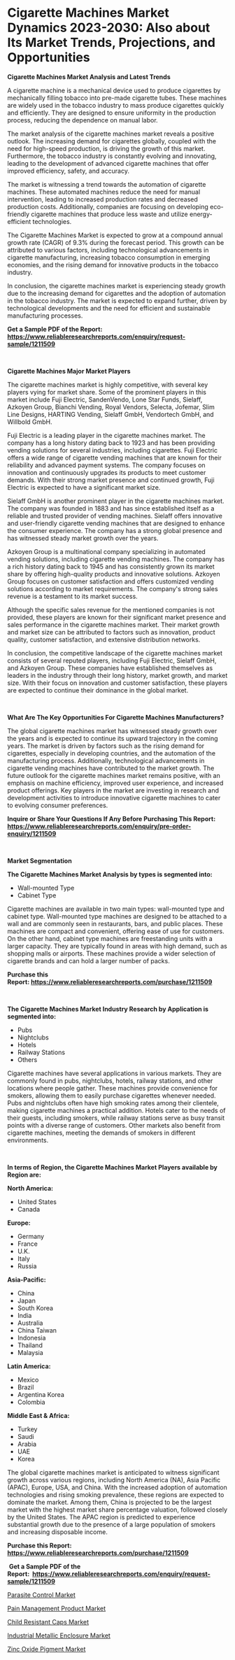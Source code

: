 <p><h1>Cigarette Machines Market Dynamics 2023-2030: Also about Its Market Trends, Projections, and Opportunities</h1></p><p><strong>Cigarette Machines Market Analysis and Latest Trends</strong></p>
<p><p>A cigarette machine is a mechanical device used to produce cigarettes by mechanically filling tobacco into pre-made cigarette tubes. These machines are widely used in the tobacco industry to mass produce cigarettes quickly and efficiently. They are designed to ensure uniformity in the production process, reducing the dependence on manual labor.</p><p>The market analysis of the cigarette machines market reveals a positive outlook. The increasing demand for cigarettes globally, coupled with the need for high-speed production, is driving the growth of this market. Furthermore, the tobacco industry is constantly evolving and innovating, leading to the development of advanced cigarette machines that offer improved efficiency, safety, and accuracy.</p><p>The market is witnessing a trend towards the automation of cigarette machines. These automated machines reduce the need for manual intervention, leading to increased production rates and decreased production costs. Additionally, companies are focusing on developing eco-friendly cigarette machines that produce less waste and utilize energy-efficient technologies.</p><p>The Cigarette Machines Market is expected to grow at a compound annual growth rate (CAGR) of 9.3% during the forecast period. This growth can be attributed to various factors, including technological advancements in cigarette manufacturing, increasing tobacco consumption in emerging economies, and the rising demand for innovative products in the tobacco industry.</p><p>In conclusion, the cigarette machines market is experiencing steady growth due to the increasing demand for cigarettes and the adoption of automation in the tobacco industry. The market is expected to expand further, driven by technological developments and the need for efficient and sustainable manufacturing processes.</p></p>
<p><strong>Get a Sample PDF of the Report:&nbsp; <a href="https://www.reliableresearchreports.com/enquiry/request-sample/1211509">https://www.reliableresearchreports.com/enquiry/request-sample/1211509</a></strong></p>
<p>&nbsp;</p>
<p><strong>Cigarette Machines Major Market Players</strong></p>
<p><p>The cigarette machines market is highly competitive, with several key players vying for market share. Some of the prominent players in this market include Fuji Electric, SandenVendo, Lone Star Funds, Sielaff, Azkoyen Group, Bianchi Vending, Royal Vendors, Selecta, Jofemar, Slim Line Designs, HARTING Vending, Sielaff GmbH, Vendortech GmbH, and Willbold GmbH.</p><p>Fuji Electric is a leading player in the cigarette machines market. The company has a long history dating back to 1923 and has been providing vending solutions for several industries, including cigarettes. Fuji Electric offers a wide range of cigarette vending machines that are known for their reliability and advanced payment systems. The company focuses on innovation and continuously upgrades its products to meet customer demands. With their strong market presence and continued growth, Fuji Electric is expected to have a significant market size.</p><p>Sielaff GmbH is another prominent player in the cigarette machines market. The company was founded in 1883 and has since established itself as a reliable and trusted provider of vending machines. Sielaff offers innovative and user-friendly cigarette vending machines that are designed to enhance the consumer experience. The company has a strong global presence and has witnessed steady market growth over the years.</p><p>Azkoyen Group is a multinational company specializing in automated vending solutions, including cigarette vending machines. The company has a rich history dating back to 1945 and has consistently grown its market share by offering high-quality products and innovative solutions. Azkoyen Group focuses on customer satisfaction and offers customized vending solutions according to market requirements. The company's strong sales revenue is a testament to its market success.</p><p>Although the specific sales revenue for the mentioned companies is not provided, these players are known for their significant market presence and sales performance in the cigarette machines market. Their market growth and market size can be attributed to factors such as innovation, product quality, customer satisfaction, and extensive distribution networks.</p><p>In conclusion, the competitive landscape of the cigarette machines market consists of several reputed players, including Fuji Electric, Sielaff GmbH, and Azkoyen Group. These companies have established themselves as leaders in the industry through their long history, market growth, and market size. With their focus on innovation and customer satisfaction, these players are expected to continue their dominance in the global market.</p></p>
<p>&nbsp;</p>
<p><strong>What Are The Key Opportunities For Cigarette Machines Manufacturers?</strong></p>
<p><p>The global cigarette machines market has witnessed steady growth over the years and is expected to continue its upward trajectory in the coming years. The market is driven by factors such as the rising demand for cigarettes, especially in developing countries, and the automation of the manufacturing process. Additionally, technological advancements in cigarette vending machines have contributed to the market growth. The future outlook for the cigarette machines market remains positive, with an emphasis on machine efficiency, improved user experience, and increased product offerings. Key players in the market are investing in research and development activities to introduce innovative cigarette machines to cater to evolving consumer preferences.</p></p>
<p><strong>Inquire or Share Your Questions If Any Before Purchasing This Report: <a href="https://www.reliableresearchreports.com/enquiry/pre-order-enquiry/1211509">https://www.reliableresearchreports.com/enquiry/pre-order-enquiry/1211509</a></strong></p>
<p>&nbsp;</p>
<p><strong>Market Segmentation</strong></p>
<p><strong>The Cigarette Machines Market Analysis by types is segmented into:</strong></p>
<p><ul><li>Wall-mounted Type</li><li>Cabinet Type</li></ul></p>
<p><p>Cigarette machines are available in two main types: wall-mounted type and cabinet type. Wall-mounted type machines are designed to be attached to a wall and are commonly seen in restaurants, bars, and public places. These machines are compact and convenient, offering ease of use for customers. On the other hand, cabinet type machines are freestanding units with a larger capacity. They are typically found in areas with high demand, such as shopping malls or airports. These machines provide a wider selection of cigarette brands and can hold a larger number of packs.</p></p>
<p><strong>Purchase this Report:&nbsp;<a href="https://www.reliableresearchreports.com/purchase/1211509">https://www.reliableresearchreports.com/purchase/1211509</a></strong></p>
<p>&nbsp;</p>
<p><strong>The Cigarette Machines Market Industry Research by Application is segmented into:</strong></p>
<p><ul><li>Pubs</li><li>Nightclubs</li><li>Hotels</li><li>Railway Stations</li><li>Others</li></ul></p>
<p><p>Cigarette machines have several applications in various markets. They are commonly found in pubs, nightclubs, hotels, railway stations, and other locations where people gather. These machines provide convenience for smokers, allowing them to easily purchase cigarettes whenever needed. Pubs and nightclubs often have high smoking rates among their clientele, making cigarette machines a practical addition. Hotels cater to the needs of their guests, including smokers, while railway stations serve as busy transit points with a diverse range of customers. Other markets also benefit from cigarette machines, meeting the demands of smokers in different environments.</p></p>
<p>&nbsp;</p>
<p><strong>In terms of Region, the Cigarette Machines Market Players available by Region are:</strong></p>
<p>
    <p> <strong> North America: </strong>
        <ul>
            <li>United States</li>
            <li>Canada</li>
        </ul>
        </p> 
    <p> <strong> Europe: </strong>
        <ul>
            <li>Germany</li>
            <li>France</li>
            <li>U.K.</li>
            <li>Italy</li>
            <li>Russia</li>
        </ul>
        </p> 
    <p> <strong> Asia-Pacific: </strong>
        <ul>
            <li>China</li>
            <li>Japan</li>
            <li>South Korea</li>
            <li>India</li>
            <li>Australia</li>
            <li>China Taiwan</li>
            <li>Indonesia</li>
            <li>Thailand</li>
            <li>Malaysia</li>
        </ul>
        </p> 
    <p> <strong> Latin America: </strong>
        <ul>
            <li>Mexico</li>
            <li>Brazil</li>
            <li>Argentina Korea</li>
            <li>Colombia</li>
        </ul>
        </p> 
    <p> <strong> Middle East & Africa: </strong>
        <ul>
            <li>Turkey</li>
            <li>Saudi</li>
            <li>Arabia</li>
            <li>UAE</li>
            <li>Korea</li>
        </ul>
    </p>
    </p>
<p><p>The global cigarette machines market is anticipated to witness significant growth across various regions, including North America (NA), Asia Pacific (APAC), Europe, USA, and China. With the increased adoption of automation technologies and rising smoking prevalence, these regions are expected to dominate the market. Among them, China is projected to be the largest market with the highest market share percentage valuation, followed closely by the United States. The APAC region is predicted to experience substantial growth due to the presence of a large population of smokers and increasing disposable income.</p></p>
<p><strong>Purchase this Report: <a href="https://www.reliableresearchreports.com/purchase/1211509">https://www.reliableresearchreports.com/purchase/1211509</a></strong></p>
<p>&nbsp;<strong>Get a Sample PDF of the Report:&nbsp;&nbsp;<a href="https://www.reliableresearchreports.com/enquiry/request-sample/1211509">https://www.reliableresearchreports.com/enquiry/request-sample/1211509</a></strong></p>
<p><strong></strong></p>
<p><p><a href="https://medium.com/@s40138378/parasite-control-market-opportunities-and-strategies-forecast-for-period-from-2023-2030-f1cb9c2d6a73">Parasite Control Market</a></p><p><a href="https://medium.com/@santosh99915121/pain-management-product-market-current-market-share-cagr-growth-projection-and-forecast-till-25f3de87bbf0">Pain Management Product Market</a></p><p><a href="https://github.com/prosalinda88/Market-Research-Report-List-1/blob/main/child-resistant-caps-market.md">Child Resistant Caps Market</a></p><p><a href="https://github.com/jonneygiverf/Market-Research-Report-List-1/blob/main/industrial-metallic-enclosure-market.md">Industrial Metallic Enclosure Market</a></p><p><a href="https://www.linkedin.com/pulse/zinc-oxide-pigment-market-insights-players-forecast-till-2030/">Zinc Oxide Pigment Market</a></p></p>
